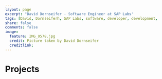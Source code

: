 ```yaml
---
layout: page
excerpt: "David Dornseifer - Software Engineer at SAP Labs"
tags: [David, Dornseiferh, SAP Labs, software, developer, development, continuous, delivery, engineering, APIs, 10X, disruption]
share: false
comments: false
image:
  feature: IMG_0578.jpg
  credit: Picture taken by David Dornseifer
  creditlink:
---
```

# Projects
